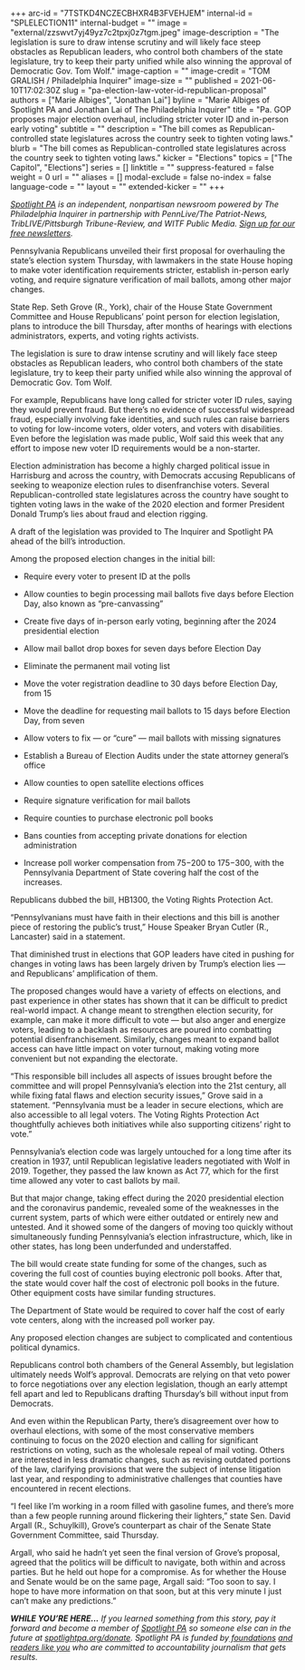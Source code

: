 +++
arc-id = "7TSTKD4NCZECBHXR4B3FVEHJEM"
internal-id = "SPLELECTION11"
internal-budget = ""
image = "external/zzswvt7yj49yz7c2tpxj0z7tgm.jpeg"
image-description = "The legislation is sure to draw intense scrutiny and will likely face steep obstacles as Republican leaders, who control both chambers of the state legislature, try to keep their party unified while also winning the approval of Democratic Gov. Tom Wolf."
image-caption = ""
image-credit = "TOM GRALISH / Philadelphia Inquirer"
image-size = ""
published = 2021-06-10T17:02:30Z
slug = "pa-election-law-voter-id-republican-proposal"
authors = ["Marie Albiges", "Jonathan Lai"]
byline = "Marie Albiges of Spotlight PA and Jonathan Lai of The Philadelphia Inquirer"
title = "Pa. GOP proposes major election overhaul, including stricter voter ID and in-person early voting"
subtitle = ""
description = "The bill comes as Republican-controlled state legislatures across the country seek to tighten voting laws."
blurb = "The bill comes as Republican-controlled state legislatures across the country seek to tighten voting laws."
kicker = "Elections"
topics = ["The Capitol", "Elections"]
series = []
linktitle = ""
suppress-featured = false
weight = 0
url = ""
aliases = []
modal-exclude = false
no-index = false
language-code = ""
layout = ""
extended-kicker = ""
+++

<a href="https://www.spotlightpa.org/"><i>Spotlight PA</i></a><i> is an independent, nonpartisan newsroom powered by The Philadelphia Inquirer in partnership with PennLive/The Patriot-News, TribLIVE/Pittsburgh Tribune-Review, and WITF Public Media. </i><a href="https://www.spotlightpa.org/newsletters"><i>Sign up for our free newsletters</i></a><i>.</i>

Pennsylvania Republicans unveiled their first proposal for overhauling the state’s election system Thursday, with lawmakers in the state House hoping to make voter identification requirements stricter, establish in-person early voting, and require signature verification of mail ballots, among other major changes.

State Rep. Seth Grove (R., York), chair of the House State Government Committee and House Republicans’ point person for election legislation, plans to introduce the bill Thursday, after months of hearings with elections administrators, experts, and voting rights activists.

The legislation is sure to draw intense scrutiny and will likely face steep obstacles as Republican leaders, who control both chambers of the state legislature, try to keep their party unified while also winning the approval of Democratic Gov. Tom Wolf.

<script src="https://www.spotlightpa.org/embed.js" async></script><div data-spl-embed-version="1" data-spl-src="https://www.spotlightpa.org/embeds/newsletter/"></div>

For example, Republicans have long called for stricter voter ID rules, saying they would prevent fraud. But there’s no evidence of successful widespread fraud, especially involving fake identities, and such rules can raise barriers to voting for low-income voters, older voters, and voters with disabilities. Even before the legislation was made public, Wolf said this week that any effort to impose new voter ID requirements would be a non-starter.

Election administration has become a highly charged political issue in Harrisburg and across the country, with Democrats accusing Republicans of seeking to weaponize election rules to disenfranchise voters. Several Republican-controlled state legislatures across the country have sought to tighten voting laws in the wake of the 2020 election and former President Donald Trump’s lies about fraud and election rigging.

A draft of the legislation was provided to The Inquirer and Spotlight PA ahead of the bill’s introduction.

Among the proposed election changes in the initial bill:

- Require every voter to present ID at the polls

- Allow counties to begin processing mail ballots five days before Election Day, also known as “pre-canvassing”

- Create five days of in-person early voting, beginning after the 2024 presidential election

- Allow mail ballot drop boxes for seven days before Election Day

- Eliminate the permanent mail voting list

- Move the voter registration deadline to 30 days before Election Day, from 15

- Move the deadline for requesting mail ballots to 15 days before Election Day, from seven

- Allow voters to fix — or “cure” — mail ballots with missing signatures

- Establish a Bureau of Election Audits under the state attorney general’s office

- Allow counties to open satellite elections offices

- Require signature verification for mail ballots

- Require counties to purchase electronic poll books

- Bans counties from accepting private donations for election administration

- Increase poll worker compensation from $75-$200 to $175-$300, with the Pennsylvania Department of State covering half the cost of the increases.

Republicans dubbed the bill, HB1300, the Voting Rights Protection Act.

“Pennsylvanians must have faith in their elections and this bill is another piece of restoring the public’s trust,” House Speaker Bryan Cutler (R., Lancaster) said in a statement.

That diminished trust in elections that GOP leaders have cited in pushing for changes in voting laws has been largely driven by Trump’s election lies — and Republicans’ amplification of them.

The proposed changes would have a variety of effects on elections, and past experience in other states has shown that it can be difficult to predict real-world impact. A change meant to strengthen election security, for example, can make it more difficult to vote — but also anger and energize voters, leading to a backlash as resources are poured into combatting potential disenfranchisement. Similarly, changes meant to expand ballot access can have little impact on voter turnout, making voting more convenient but not expanding the electorate.

“This responsible bill includes all aspects of issues brought before the committee and will propel Pennsylvania’s election into the 21st century, all while fixing fatal flaws and election security issues,” Grove said in a statement. “Pennsylvania must be a leader in secure elections, which are also accessible to all legal voters. The Voting Rights Protection Act thoughtfully achieves both initiatives while also supporting citizens’ right to vote.”

Pennsylvania’s election code was largely untouched for a long time after its creation in 1937, until Republican legislative leaders negotiated with Wolf in 2019. Together, they passed the law known as Act 77, which for the first time allowed any voter to cast ballots by mail.

But that major change, taking effect during the 2020 presidential election and the coronavirus pandemic, revealed some of the weaknesses in the current system, parts of which were either outdated or entirely new and untested. And it showed some of the dangers of moving too quickly without simultaneously funding Pennsylvania’s election infrastructure, which, like in other states, has long been underfunded and understaffed.

The bill would create state funding for some of the changes, such as covering the full cost of counties buying electronic poll books. After that, the state would cover half the cost of electronic poll books in the future. Other equipment costs have similar funding structures.

The Department of State would be required to cover half the cost of early vote centers, along with the increased poll worker pay.

<script src="https://www.spotlightpa.org/embed.js" async></script><div data-spl-embed-version="1" data-spl-src="https://www.spotlightpa.org/embeds/donate/?teaser_text=If%20you%20learned%20something%20from%20this%20report%2C%20pay%20it%20forward%20and%20become%20a%20member%20of%20Spotlight%20PA%20so%20someone%20else%20can%20in%20the%20future."></div>


Any proposed election changes are subject to complicated and contentious political dynamics.

Republicans control both chambers of the General Assembly, but legislation ultimately needs Wolf’s approval. Democrats are relying on that veto power to force negotiations over any election legislation, though an early attempt fell apart and led to Republicans drafting Thursday’s bill without input from Democrats.

And even within the Republican Party, there’s disagreement over how to overhaul elections, with some of the most conservative members continuing to focus on the 2020 election and calling for significant restrictions on voting, such as the wholesale repeal of mail voting. Others are interested in less dramatic changes, such as revising outdated portions of the law, clarifying provisions that were the subject of intense litigation last year, and responding to administrative challenges that counties have encountered in recent elections.

“I feel like I’m working in a room filled with gasoline fumes, and there’s more than a few people running around flickering their lighters,” state Sen. David Argall (R., Schuylkill), Grove’s counterpart as chair of the Senate State Government Committee, said Thursday.

Argall, who said he hadn’t yet seen the final version of Grove’s proposal, agreed that the politics will be difficult to navigate, both within and across parties. But he held out hope for a compromise. As for whether the House and Senate would be on the same page, Argall said: “Too soon to say. I hope to have more information on that soon, but at this very minute I just can’t make any predictions.”

<i><b>WHILE YOU’RE HERE...</b></i><i> If you learned something from this story, pay it forward and become a member of </i><a href="https://www.spotlightpa.org/"><i>Spotlight PA</i></a><i> so someone else can in the future at </i><a href="http://spotlightpa.org/donate"><i>spotlightpa.org/donate</i></a><i>. Spotlight PA is funded by</i><a href="https://www.spotlightpa.org/support"><i> foundations</i></a><i> </i><a href="https://www.spotlightpa.org/support"><i>and readers like you</i></a><i> who are committed to accountability journalism that gets results.</i>
